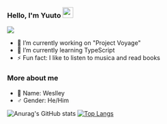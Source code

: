 ### Hello, I'm Yuuto <a href="https://www.gautamkrishnar.com/"><img src="https://media.giphy.com/media/hvRJCLFzcasrR4ia7z/giphy.gif" width="25px"></a>
<p align="left">
  <a href="https://github.com/DenverCoder1/readme-typing-svg"><img src="https://readme-typing-svg.herokuapp.com?center=false&height=30&lines=A+Brazillian+Developer;Passionate+about+coding;Always+trying+to+learn+new+things"></a>
</p>

  - 🔭 I’m currently working on "Project Voyage"
  - 🌱 I’m currently learning TypeScript 
  - ⚡ Fun fact: I like to listen to musica and read books

### More about me
- 👤 Name: Weslley
- ♂ Gender: He/Him


![Anurag's GitHub stats](https://github-readme-stats.vercel.app/api?username=onlyKuroii&show_icons=true&theme=radical&hide_border=true) [![Top Langs](https://github-readme-stats.vercel.app/api/top-langs/?username=onlyKuroii&layout=compact&theme=radical&hide_border=true)](https://github.com/anuraghazra/github-readme-stats)
